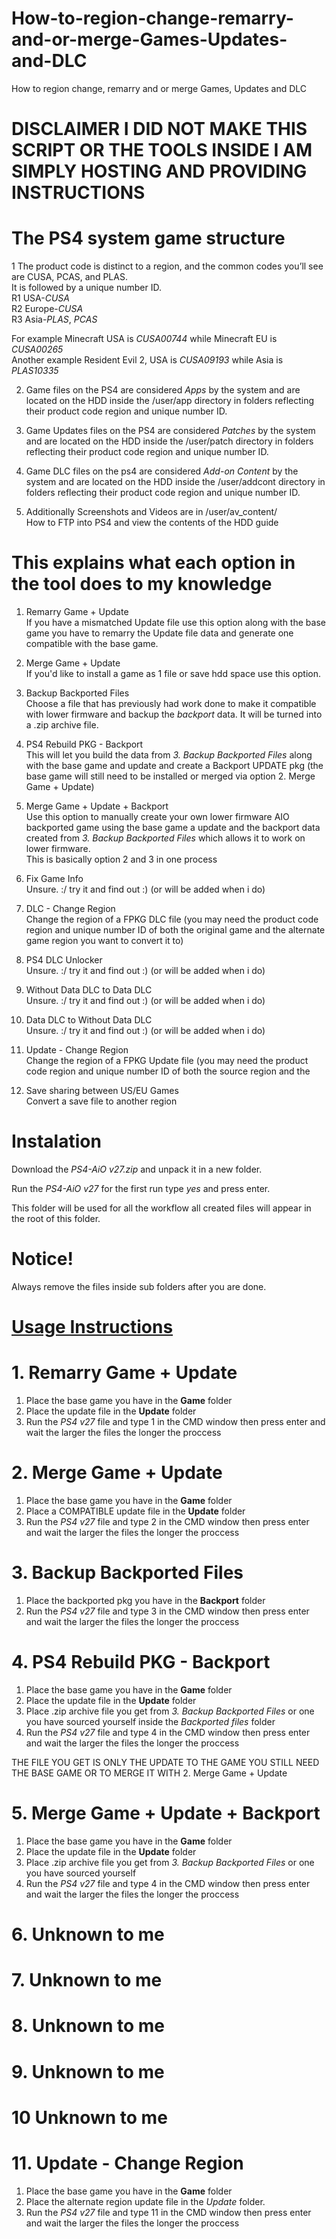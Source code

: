 # How-to-region-change-remarry-and-or-merge-Games-Updates-and-DLC
How to region change, remarry and or merge Games, Updates and DLC      
          
# DISCLAIMER I DID NOT MAKE THIS SCRIPT OR THE TOOLS INSIDE I AM SIMPLY HOSTING AND PROVIDING INSTRUCTIONS    
        
# The PS4 system game structure  
1 The product code is distinct to a region, and the common codes you’ll see are CUSA, PCAS, and PLAS.      
It is followed by a unique number ID.        
R1 USA-*CUSA*       
R2 Europe-*CUSA*         
R3 Asia-*PLAS*, *PCAS*    
         
For example Minecraft USA is *CUSA00744* while Minecraft EU is *CUSA00265*              
Another example Resident Evil 2, USA is *CUSA09193* while Asia is *PLAS10335*     
                
2. Game files on the PS4 are considered *Apps* by the system and are located on the HDD inside the /user/app directory in folders reflecting their product code region and unique number ID.       
            
3. Game Updates files on the PS4 are considered *Patches* by the system and are located on the HDD inside the /user/patch directory in folders reflecting their product code region and unique number ID.       
      
4. Game DLC files on the ps4 are considered *Add-on Content* by the system and are located on the HDD inside the /user/addcont directory in folders reflecting their product code region and unique number ID.   
        
5. Additionally Screenshots and Videos are in /user/av_content/    
How to FTP into PS4 and view the contents of the HDD guide        
    
# This explains what each option in the tool does to my knowledge    
1. Remarry Game + Update         
If you have a mismatched Update file use this option along with the base game you have to remarry the Update file data and generate one compatible with the base game.   
        
2. Merge Game + Update      
If you'd like to install a game as 1 file or save hdd space use this option.      
        
3. Backup Backported Files    
Choose a file that has previously had work done to make it compatible with lower firmware and backup the *backport* data. It will be turned into a .zip archive file.      
       
4. PS4 Rebuild PKG - Backport       
This will let you build the data from *3. Backup Backported Files* along with the base game and update and create a Backport UPDATE pkg (the base game will still need to be installed or merged via option 2. Merge Game + Update)  
        
5. Merge Game + Update + Backport    
Use this option to manually create your own lower firmware AIO backported game using the base game a update and the backport data created from  *3. Backup Backported Files* which  allows it to work on lower firmware.    
This is basically option 2 and 3 in one process     
     
6. Fix Game Info                 
Unsure. :/ try it and find out :) (or will be added when i do)          
      
7. DLC - Change Region         
Change the region of a FPKG DLC file (you may need the product code region and unique number ID of both the original game and the alternate game region you want to convert it to)
     
8. PS4 DLC Unlocker            
Unsure. :/ try it and find out :)  (or will be added when i do)       
      
9. Without Data DLC to Data DLC      
Unsure. :/ try it and find out :)  (or will be added when i do)       
      
10. Data DLC to Without Data DLC      
Unsure. :/ try it and find out :) (or will be added when i do)    
      
11. Update - Change Region      
Change the region of a FPKG Update file (you may need the  product code region and unique number ID of both the source region and the      
        
12. Save sharing between US/EU Games           
Convert a save file to another region         
      
# Instalation 
Download the *PS4-AiO v27.zip* and unpack it in a new folder.    
      
Run the *PS4-AiO v27* for the first run type *yes* and press enter.      
          
This folder will be used for all the workflow all created files will appear in the root of this folder.     
     
# Notice!    
Always remove the files inside sub folders after you are done.   
     
# <ins>Usage Instructions<ins>                
      
# 1. Remarry Game + Update    
1. Place the base game you have in the **Game** folder   
2. Place the update file in the **Update** folder     
3. Run the *PS4 v27* file and type 1 in the CMD window then press enter and wait the larger the files the longer the proccess       
          
# 2. Merge Game + Update   
1. Place the base game you have in the **Game** folder      
2. Place a COMPATIBLE update file in the **Update** folder       
3. Run the *PS4 v27* file and type 2 in the CMD window then press enter and wait the larger the files the longer the proccess        
     
# 3. Backup Backported Files        
1. Place the backported pkg you have in the **Backport** folder         
2. Run the *PS4 v27* file and type 3 in the CMD window then press enter and wait the larger the files the longer the proccess               
     
# 4. PS4 Rebuild PKG - Backport     
1. Place the base game you have in the **Game** folder  
2. Place the update file in the **Update** folder     
3. Place .zip archive file you get from *3. Backup Backported Files* or one you have sourced yourself inside the *Backported files* folder 
4. Run the *PS4 v27* file and type 4 in the CMD window then press enter and wait the larger the files the longer the proccess   
           
THE FILE YOU GET IS ONLY THE UPDATE TO THE GAME YOU STILL NEED THE BASE GAME OR TO MERGE IT WITH 2. Merge Game + Update           
     
# 5. Merge Game + Update + Backport    
1. Place the base game you have in the **Game** folder  
2. Place the update file in the **Update** folder 
3. Place .zip archive file you get from *3. Backup Backported Files* or one you have sourced yourself       
4. Run the *PS4 v27* file and type 4 in the CMD window then press enter and wait the larger the files the longer the proccess   
     
# 6. Unknown to me     
# 7. Unknown to me      
# 8. Unknown to me       
# 9. Unknown to me         
# 10 Unknown to me     

# 11. Update - Change Region
1. Place the base game you have in the **Game** folder   
2. Place the alternate region update file in the *Update* folder.    
3. Run the *PS4 v27* file and type 11 in the CMD window then press enter and wait the larger the files the longer the proccess          
